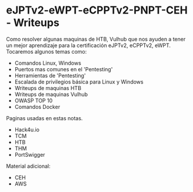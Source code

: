 # eJPTv2-eWPT-eCPPTv2-PNPT-CEH - Writeups

Como resolver algunas maquinas de HTB, Vulhub que nos ayuden a tener un mejor aprendizaje para la certificación eJPTv2, eCPPTv2, eWPT. 
Tocaremos algunos temas como:
* Comandos Linux, Windows 
* Puertos mas comunes en el 'Pentesting'
* Herramientas de 'Pentesting'
* Escalada de privilegios básica para Linux y Windows 
* Writeups de maquinas HTB
* Writeups de maquinas Vulhub
* OWASP TOP 10 
* Comandos Docker

Paginas usadas en estas notas.
* Hack4u.io
* TCM
* HTB
* THM
* PortSwigger

Material adicional:
* CEH
* AWS

